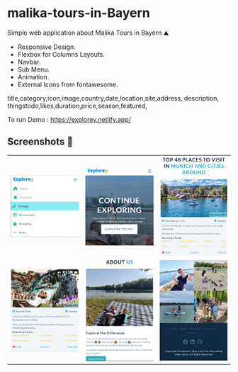 # malika-tours-in-Bayern
Simple web application about Malika Tours in Bayern ⛰️
- Responsive Design. 
- Flexbox for Columns Layouts.
- Navbar. 
- Sub Menu. 
- Animation. 
- External Icons from fontawesome.  

 title,category,icon,image,country,date,location,site,address,
 description, thingstodo,likes,duration,price,season,featured,

To run Demo : https://explorey.netlify.app/

## Screenshots 🎉

<table >
 <tr>
  <td><img src='screenshots/shot1.png' width='100%' /></td>
  <td><img src='screenshots/shot2.png' width='100%' /></td>
  <td><img src='screenshots/shot3.png' width='100%' /></td>
 </tr>
 <tr>
  <td><img src='screenshots/shot4.png' width='100%' /></td>
  <td><img src='screenshots/shot5.png' width='100%' /></td>
  <td><img src='screenshots/shot6.png' width='100%' /></td>
 </tr>
</table>